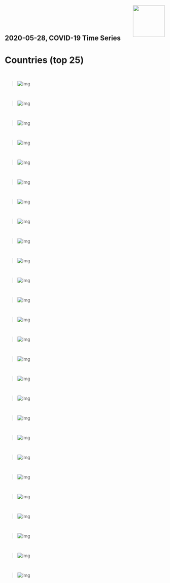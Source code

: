<img align="right"  height="100" src="/doc/utsw-master-logo-cmyk+BI.png">

 <p>&nbsp;</p> 

 <p>&nbsp;</p> 

## 2020-05-28, COVID-19 Time Series
# Countries (top 25)


 <p>&nbsp;</p> 

>![img](/output/countries_uptodate/US_3plot_combined.png)

 <p>&nbsp;</p> 

>![img](/output/countries_uptodate/Brazil_3plot_combined.png)

 <p>&nbsp;</p> 

>![img](/output/countries_uptodate/Russia_3plot_combined.png)

 <p>&nbsp;</p> 

>![img](/output/countries_uptodate/United-Kingdom_3plot_combined.png)

 <p>&nbsp;</p> 

>![img](/output/countries_uptodate/Spain_3plot_combined.png)

 <p>&nbsp;</p> 

>![img](/output/countries_uptodate/Italy_3plot_combined.png)

 <p>&nbsp;</p> 

>![img](/output/countries_uptodate/France_3plot_combined.png)

 <p>&nbsp;</p> 

>![img](/output/countries_uptodate/Germany_3plot_combined.png)

 <p>&nbsp;</p> 

>![img](/output/countries_uptodate/India_3plot_combined.png)

 <p>&nbsp;</p> 

>![img](/output/countries_uptodate/Turkey_3plot_combined.png)

 <p>&nbsp;</p> 

>![img](/output/countries_uptodate/Iran_3plot_combined.png)

 <p>&nbsp;</p> 

>![img](/output/countries_uptodate/Peru_3plot_combined.png)

 <p>&nbsp;</p> 

>![img](/output/countries_uptodate/Canada_3plot_combined.png)

 <p>&nbsp;</p> 

>![img](/output/countries_uptodate/Chile_3plot_combined.png)

 <p>&nbsp;</p> 

>![img](/output/countries_uptodate/China_3plot_combined.png)

 <p>&nbsp;</p> 

>![img](/output/countries_uptodate/Mexico_3plot_combined.png)

 <p>&nbsp;</p> 

>![img](/output/countries_uptodate/Saudi-Arabia_3plot_combined.png)

 <p>&nbsp;</p> 

>![img](/output/countries_uptodate/Pakistan_3plot_combined.png)

 <p>&nbsp;</p> 

>![img](/output/countries_uptodate/Belgium_3plot_combined.png)

 <p>&nbsp;</p> 

>![img](/output/countries_uptodate/Qatar_3plot_combined.png)

 <p>&nbsp;</p> 

>![img](/output/countries_uptodate/Netherlands_3plot_combined.png)

 <p>&nbsp;</p> 

>![img](/output/countries_uptodate/Bangladesh_3plot_combined.png)

 <p>&nbsp;</p> 

>![img](/output/countries_uptodate/Belarus_3plot_combined.png)

 <p>&nbsp;</p> 

>![img](/output/countries_uptodate/Ecuador_3plot_combined.png)

 <p>&nbsp;</p> 

>![img](/output/countries_uptodate/Sweden_3plot_combined.png)

 <p>&nbsp;</p> 

>![img](/output/countries_uptodate/Korea,-South_3plot_combined.png)

 <p>&nbsp;</p> 

